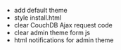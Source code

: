 - add default theme
- style install.html
- clear CouchDB Ajax request code
- clear admin theme form js
- html notifications for admin theme